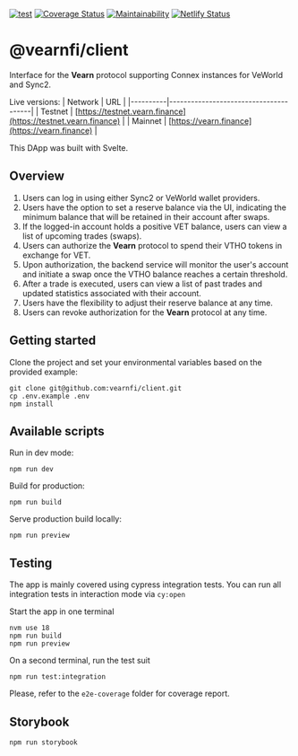 [![test](https://github.com/veFarm/client/workflows/test/badge.svg)](https://github.com/veFarm/client/actions/workflows/test.yml)
[![Coverage Status](https://coveralls.io/repos/github/vearnfi/client/badge.svg?branch=main)](https://coveralls.io/github/vearnfi/client?branch=main) [![Maintainability](https://api.codeclimate.com/v1/badges/fdd1d0c953b7d5565216/maintainability)](https://codeclimate.com/github/veFarm/client/maintainability)
[![Netlify Status](https://api.netlify.com/api/v1/badges/c6966685-9414-4895-85f8-10b42cd3bc43/deploy-status)](https://app.netlify.com/sites/symphonious-macaron-41163f/deploys)

# @vearnfi/client

Interface for the **Vearn** protocol supporting Connex instances for VeWorld and Sync2.

Live versions:
| Network  | URL                                   |
|----------|---------------------------------------|
| Testnet  | [https://testnet.vearn.finance](https://testnet.vearn.finance) |
| Mainnet  | [https://vearn.finance](https://vearn.finance)                 |

This DApp was built with Svelte.

## Overview

1. Users can log in using either Sync2 or VeWorld wallet providers.
2. Users have the option to set a reserve balance via the UI, indicating the minimum balance that will be retained in their account after swaps.
3. If the logged-in account holds a positive VET balance, users can view a list of upcoming trades (swaps).
4. Users can authorize the **Vearn** protocol to spend their VTHO tokens in exchange for VET.
5. Upon authorization, the backend service will monitor the user's account and initiate a swap once the VTHO balance reaches a certain threshold.
6. After a trade is executed, users can view a list of past trades and updated statistics associated with their account.
7. Users have the flexibility to adjust their reserve balance at any time.
8. Users can revoke authorization for the **Vearn** protocol at any time.

## Getting started

Clone the project and set your environmental variables based on the provided example:

```
git clone git@github.com:vearnfi/client.git
cp .env.example .env
npm install
```

## Available scripts

Run in dev mode:

```
npm run dev
```

Build for production:

```
npm run build
```

Serve production build locally:

```
npm run preview
```

## Testing

The app is mainly covered using cypress integration tests. You can run all integration tests in interaction mode via `cy:open`

Start the app in one terminal

```
nvm use 18
npm run build
npm run preview
```

On a second terminal, run the test suit

```
npm run test:integration
```

Please, refer to the `e2e-coverage` folder for coverage report.

## Storybook

```
npm run storybook
```
